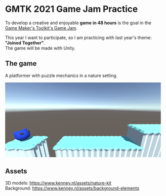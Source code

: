 # GMTK 2021 Game Jam Practice

To develop a creative and enjoyable **game in 48 hours** is the goal in the [Game Maker's Toolkit's Game Jam](https://itch.io/jam/gmtk-jam-2022).

This year I want to participate, so I am practicing with last year's theme: **"Joined Together"**.  
The game will be made with Unity.

## The game

A platformer with puzzle mechanics in a nature setting.

![First screenshot](./screenshot.png "First screenshot")

## Assets

3D models: https://www.kenney.nl/assets/nature-kit  
Background: https://www.kenney.nl/assets/background-elements
